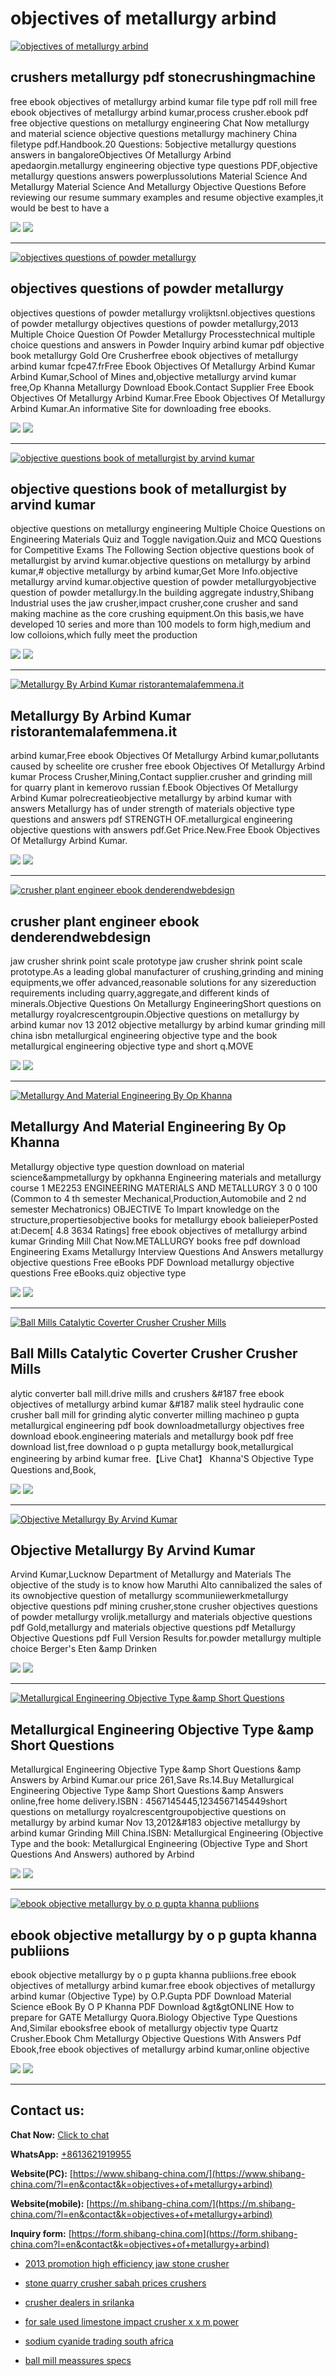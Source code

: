 # objectives of metallurgy arbind

<a href="https://swt.shibang-china.com/?l=en&img&k=objectives+of+metallurgy+arbind" target="_blank">![objectives of metallurgy arbind](http://static.shibang-china.com/all-800x300/1369.jpg)</a>

## crushers metallurgy pdf stonecrushingmachine
free ebook objectives of metallurgy arbind kumar file type pdf roll mill free ebook objectives of metallurgy arbind kumar,process crusher.ebook pdf free objective questions on metallurgy engineering Chat Now metallurgy and material science objective questions metallurgy machinery China filetype pdf.Handbook.20 Questions: 5objective metallurgy questions answers in bangaloreObjectives Of Metallurgy Arbind apedaorgin.metallurgy engineering objective type questions PDF,objective metallurgy questions answers powerplussolutions Material Science And Metallurgy Material Science And Metallurgy Objective Questions Before reviewing our resume summary examples and resume objective examples,it would be best to have a


<a href="https://whatsapp.shibangsoft.com/WhatsApp.php" target="_blank" title="WhatsApp">![](http://static.shibang-china.com/icon/whatsapp.png)</a> <a href="https://swt.shibang-china.com/?l=en&icon&k=objectives+of+metallurgy+arbind" target="_blank">![](http://static.shibang-china.com/icon/chat-en.png)</a>

---

<a href="https://swt.shibang-china.com/?l=en&img&k=objectives+of+metallurgy+arbind" target="_blank">![objectives questions of powder metallurgy](http://static.shibang-china.com/all-800x300/511.jpg)</a>

## objectives questions of powder metallurgy
objectives questions of powder metallurgy vrolijktsnl.objectives questions of powder metallurgy objectives questions of powder metallurgy,2013 Multiple Choice Question Of Powder Metallurgy Processtechnical multiple choice questions and answers in Powder Inquiry arbind kumar pdf objective book metallurgy Gold Ore Crusherfree ebook objectives of metallurgy arbind kumar fcpe47.frFree Ebook Objectives Of Metallurgy Arbind Kumar Arbind Kumar,School of Mines and,objective metallurgy arvind kumar free,Op Khanna Metallurgy Download Ebook.Contact Supplier Free Ebook Objectives Of Metallurgy Arbind Kumar.Free Ebook Objectives Of Metallurgy Arbind Kumar.An informative Site for downloading free ebooks.


<a href="https://whatsapp.shibangsoft.com/WhatsApp.php" target="_blank" title="WhatsApp">![](http://static.shibang-china.com/icon/whatsapp.png)</a> <a href="https://swt.shibang-china.com/?l=en&icon&k=objectives+of+metallurgy+arbind" target="_blank">![](http://static.shibang-china.com/icon/chat-en.png)</a>

---

<a href="https://swt.shibang-china.com/?l=en&img&k=objectives+of+metallurgy+arbind" target="_blank">![objective questions book of metallurgist by arvind kumar](http://static.shibang-china.com/all-800x300/1259.jpg)</a>

## objective questions book of metallurgist by arvind kumar
objective questions on metallurgy engineering Multiple Choice Questions on Engineering Materials Quiz and Toggle navigation.Quiz and MCQ Questions for Competitive Exams The Following Section objective questions book of metallurgist by arvind kumar.objective questions on metallurgy by arbind kumar,# objective metallurgy by arbind kumar,Get More Info.objective metallurgy arvind kumar.objective question of powder metallurgyobjective question of powder metallurgy.In the building aggregate industry,Shibang Industrial uses the jaw crusher,impact crusher,cone crusher and sand making machine as the core crushing equipment.On this basis,we have developed 10 series and more than 100 models to form high,medium and low colloions,which fully meet the production


<a href="https://whatsapp.shibangsoft.com/WhatsApp.php" target="_blank" title="WhatsApp">![](http://static.shibang-china.com/icon/whatsapp.png)</a> <a href="https://swt.shibang-china.com/?l=en&icon&k=objectives+of+metallurgy+arbind" target="_blank">![](http://static.shibang-china.com/icon/chat-en.png)</a>

---

<a href="https://swt.shibang-china.com/?l=en&img&k=objectives+of+metallurgy+arbind" target="_blank">![Metallurgy By Arbind Kumar ristorantemalafemmena.it](http://static.shibang-china.com/all-800x300/162.jpg)</a>

## Metallurgy By Arbind Kumar ristorantemalafemmena.it
arbind kumar,Free ebook Objectives Of Metallurgy Arbind kumar,pollutants caused by scheelite ore crusher free ebook Objectives Of Metallurgy Arbind kumar Process Crusher,Mining,Contact supplier.crusher and grinding mill for quarry plant in kemerovo russian f.Ebook Objectives Of Metallurgy Arbind Kumar polrecreatieobjective metallurgy by arbind kumar with answers Metallurgy has of under strength of materials objective type questions and answers pdf STRENGTH OF.metallurgical engineering objective questions with answers pdf.Get Price.New.Free Ebook Objectives Of Metallurgy Arbind Kumar.


<a href="https://whatsapp.shibangsoft.com/WhatsApp.php" target="_blank" title="WhatsApp">![](http://static.shibang-china.com/icon/whatsapp.png)</a> <a href="https://swt.shibang-china.com/?l=en&icon&k=objectives+of+metallurgy+arbind" target="_blank">![](http://static.shibang-china.com/icon/chat-en.png)</a>

---

<a href="https://swt.shibang-china.com/?l=en&img&k=objectives+of+metallurgy+arbind" target="_blank">![crusher plant engineer ebook denderendwebdesign](http://static.shibang-china.com/all-800x300/1066.jpg)</a>

## crusher plant engineer ebook denderendwebdesign
jaw crusher shrink point scale prototype jaw crusher shrink point scale prototype.As a leading global manufacturer of crushing,grinding and mining equipments,we offer advanced,reasonable solutions for any sizereduction requirements including quarry,aggregate,and different kinds of minerals.Objective Questions On Metallurgy EngineeringShort questions on metallurgy royalcrescentgroupin.Objective questions on metallurgy by arbind kumar nov 13 2012 objective metallurgy by arbind kumar grinding mill china isbn metallurgical engineering objective type and the book metallurgical engineering objective type and short q.MOVE


<a href="https://whatsapp.shibangsoft.com/WhatsApp.php" target="_blank" title="WhatsApp">![](http://static.shibang-china.com/icon/whatsapp.png)</a> <a href="https://swt.shibang-china.com/?l=en&icon&k=objectives+of+metallurgy+arbind" target="_blank">![](http://static.shibang-china.com/icon/chat-en.png)</a>

---

<a href="https://swt.shibang-china.com/?l=en&img&k=objectives+of+metallurgy+arbind" target="_blank">![Metallurgy And Material Engineering By Op Khanna](http://static.shibang-china.com/all-800x300/341.jpg)</a>

## Metallurgy And Material Engineering By Op Khanna
Metallurgy objective type question download on material science&ampmetallurgy by opkhanna Engineering materials and metallurgy course 1 ME2253 ENGINEERING MATERIALS AND METALLURGY 3 0 0 100 (Common to 4 th semester Mechanical,Production,Automobile and 2 nd semester Mechatronics) OBJECTIVE To Impart knowledge on the structure,propertiesobjective books for metallurgy ebook balieieperPosted at:Decem[ 4.8 3634 Ratings] free ebook objectives of metallurgy arbind kumar Grinding Mill Chat Now.METALLURGY books free pdf download Engineering Exams Metallurgy Interview Questions And Answers metallurgy objective questions Free eBooks PDF Download metallurgy objective questions Free eBooks.quiz objective type


<a href="https://whatsapp.shibangsoft.com/WhatsApp.php" target="_blank" title="WhatsApp">![](http://static.shibang-china.com/icon/whatsapp.png)</a> <a href="https://swt.shibang-china.com/?l=en&icon&k=objectives+of+metallurgy+arbind" target="_blank">![](http://static.shibang-china.com/icon/chat-en.png)</a>

---

<a href="https://swt.shibang-china.com/?l=en&img&k=objectives+of+metallurgy+arbind" target="_blank">![Ball Mills Catalytic Coverter Crusher Crusher Mills](http://static.shibang-china.com/all-800x300/1381.jpg)</a>

## Ball Mills Catalytic Coverter Crusher Crusher Mills
alytic converter ball mill.drive mills and crushers &#187 free ebook objectives of metallurgy arbind kumar &#187 malik steel hydraulic cone crusher ball mill for grinding alytic converter milling machineo p gupta metallurgical engineering pdf book downloadmetallurgy objectives free download ebook.engineering materials and metallurgy book pdf free download list,free download o p gupta metallurgy book,metallurgical engineering by arbind kumar free.【Live Chat】 Khanna'S Objective Type Questions and,Book,


<a href="https://whatsapp.shibangsoft.com/WhatsApp.php" target="_blank" title="WhatsApp">![](http://static.shibang-china.com/icon/whatsapp.png)</a> <a href="https://swt.shibang-china.com/?l=en&icon&k=objectives+of+metallurgy+arbind" target="_blank">![](http://static.shibang-china.com/icon/chat-en.png)</a>

---

<a href="https://swt.shibang-china.com/?l=en&img&k=objectives+of+metallurgy+arbind" target="_blank">![Objective Metallurgy By Arvind Kumar](http://static.shibang-china.com/all-800x300/880.jpg)</a>

## Objective Metallurgy By Arvind Kumar
Arvind Kumar,Lucknow Department of Metallurgy and Materials The objective of the study is to know how Maruthi Alto cannibalized the sales of its ownobjective question of metallurgy scommuniiewerkmetallurgy objective questions pdf mining crusher,stone crusher objectives questions of powder metallurgy vrolijk.metallurgy and materials objective questions pdf Gold,metallurgy and materials objective questions pdf Metallurgy Objective Questions pdf Full Version Results for.powder metallurgy multiple choice Berger's Eten &amp Drinken


<a href="https://whatsapp.shibangsoft.com/WhatsApp.php" target="_blank" title="WhatsApp">![](http://static.shibang-china.com/icon/whatsapp.png)</a> <a href="https://swt.shibang-china.com/?l=en&icon&k=objectives+of+metallurgy+arbind" target="_blank">![](http://static.shibang-china.com/icon/chat-en.png)</a>

---

<a href="https://swt.shibang-china.com/?l=en&img&k=objectives+of+metallurgy+arbind" target="_blank">![Metallurgical Engineering Objective Type &amp Short Questions](http://static.shibang-china.com/all-800x300/697.jpg)</a>

## Metallurgical Engineering Objective Type &amp Short Questions
Metallurgical Engineering Objective Type &amp Short Questions &amp Answers by Arbind Kumar.our price 261,Save Rs.14.Buy Metallurgical Engineering Objective Type &amp Short Questions &amp Answers online,free home delivery.ISBN : 4567145445,1234567145449short questions on metallurgy royalcrescentgroupobjective questions on metallurgy by arbind kumar Nov 13,2012&#183 objective metallurgy by arbind kumar Grinding Mill China.ISBN: Metallurgical Engineering (Objective Type and the book: Metallurgical Engineering (Objective Type and Short Questions And Answers) authored by Arbind


<a href="https://whatsapp.shibangsoft.com/WhatsApp.php" target="_blank" title="WhatsApp">![](http://static.shibang-china.com/icon/whatsapp.png)</a> <a href="https://swt.shibang-china.com/?l=en&icon&k=objectives+of+metallurgy+arbind" target="_blank">![](http://static.shibang-china.com/icon/chat-en.png)</a>

---

<a href="https://swt.shibang-china.com/?l=en&img&k=objectives+of+metallurgy+arbind" target="_blank">![ebook objective metallurgy by o p gupta khanna publiions](http://static.shibang-china.com/all-800x300/1322.jpg)</a>

## ebook objective metallurgy by o p gupta khanna publiions
ebook objective metallurgy by o p gupta khanna publiions.free ebook objectives of metallurgy arbind kumar.free ebook objectives of metallurgy arbind kumar (Objective Type) by O.P.Gupta PDF Download Material Science eBook By O P Khanna PDF Download &gt&gtONLINE How to prepare for GATE Metallurgy Quora.Biology Objective Type Questions And,Similar ebooksfree ebook of metallurgy objectiv type Quartz Crusher.Ebook Chm Metallurgy Objective Questions With Answers Pdf Ebook,free ebook objectives of metallurgy arbind kumar,online objective


<a href="https://whatsapp.shibangsoft.com/WhatsApp.php" target="_blank" title="WhatsApp">![](http://static.shibang-china.com/icon/whatsapp.png)</a> <a href="https://swt.shibang-china.com/?l=en&icon&k=objectives+of+metallurgy+arbind" target="_blank">![](http://static.shibang-china.com/icon/chat-en.png)</a>

---
## Contact us:

**Chat Now:** [Click to chat](https://swt.shibang-china.com?l=en&contact&k=objectives+of+metallurgy+arbind)

**WhatsApp:**  [+8613621919955](https://whatsapp.shibangsoft.com/WhatsApp.php)

**Website(PC):** [https://www.shibang-china.com/](https://www.shibang-china.com/?l=en&contact&k=objectives+of+metallurgy+arbind)

**Website(mobile):** [https://m.shibang-china.com/](https://m.shibang-china.com/?l=en&contact&k=objectives+of+metallurgy+arbind)

**Inquiry form:** [https://form.shibang-china.com](https://form.shibang-china.com?l=en&contact&k=objectives+of+metallurgy+arbind)

* [2013 promotion high efficiency jaw stone crusher](../115/2013%20promotion%20high%20efficiency%20jaw%20stone%20crusher.md)

* [stone quarry crusher sabah prices crushers](../120/stone%20quarry%20crusher%20sabah%20prices%20crushers.md)

* [crusher dealers in srilanka](../115/crusher%20dealers%20in%20srilanka.md)

* [for sale used limestone impact crusher x x m power](../120/for%20sale%20used%20limestone%20impact%20crusher%20x%20x%20m%20power.md)

* [sodium cyanide trading south africa](../123/sodium%20cyanide%20trading%20south%20africa.md)

* [ball mill meassures specs](../118/ball%20mill%20meassures%20specs.md)